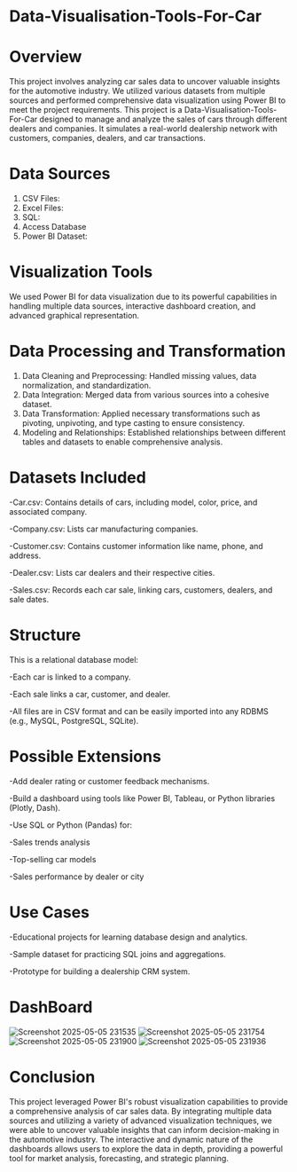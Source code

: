 # Data-Visualisation-Tools-For-Car

# Overview
This project involves analyzing car sales data to uncover valuable insights for the automotive industry. We utilized various datasets from multiple sources and performed comprehensive data visualization using Power BI to meet the project requirements.
This project is a Data-Visualisation-Tools-For-Car designed to manage and analyze the sales of cars through different dealers and companies. It simulates a real-world dealership network with customers, companies, dealers, and car transactions.

# Data Sources
1. CSV Files:
2. Excel Files:
3. SQL:
4. Access Database
5. Power BI Dataset:
# Visualization Tools
We used Power BI for data visualization due to its powerful capabilities in handling multiple data sources, interactive dashboard creation, and advanced graphical representation.

# Data Processing and Transformation
1. Data Cleaning and Preprocessing: Handled missing values, data normalization, and standardization.
2. Data Integration: Merged data from various sources into a cohesive dataset.
3. Data Transformation: Applied necessary transformations such as pivoting, unpivoting, and type casting to ensure consistency.
4. Modeling and Relationships: Established relationships between different tables and datasets to enable comprehensive analysis.

# Datasets Included
-Car.csv: Contains details of cars, including model, color, price, and associated company.

-Company.csv: Lists car manufacturing companies.

-Customer.csv: Contains customer information like name, phone, and address.

-Dealer.csv: Lists car dealers and their respective cities.

-Sales.csv: Records each car sale, linking cars, customers, dealers, and sale dates.

# Structure
This is a relational database model:

-Each car is linked to a company.

-Each sale links a car, customer, and dealer.

-All files are in CSV format and can be easily imported into any RDBMS (e.g., MySQL, PostgreSQL, SQLite).

# Possible Extensions
-Add dealer rating or customer feedback mechanisms.

-Build a dashboard using tools like Power BI, Tableau, or Python libraries (Plotly, Dash).

-Use SQL or Python (Pandas) for:

  -Sales trends analysis

  -Top-selling car models

  -Sales performance by dealer or city

# Use Cases
-Educational projects for learning database design and analytics.

-Sample dataset for practicing SQL joins and aggregations.

-Prototype for building a dealership CRM system.
# DashBoard
![Screenshot 2025-05-05 231535](https://github.com/user-attachments/assets/34acb15b-47bf-4f45-a87e-2380f921bf90)
![Screenshot 2025-05-05 231754](https://github.com/user-attachments/assets/cd051a8d-1f77-43c4-a53a-147b8b627f33)
![Screenshot 2025-05-05 231900](https://github.com/user-attachments/assets/704c7d2a-04d6-4b16-904c-c792c6a727fc)
![Screenshot 2025-05-05 231936](https://github.com/user-attachments/assets/35d0d1b0-1fc0-4dc5-819d-169d154ece88)

# Conclusion
This project leveraged Power BI's robust visualization capabilities to provide a comprehensive analysis of car sales data. By integrating multiple data sources and utilizing a variety of advanced visualization techniques, we were able to uncover valuable insights that can inform decision-making in the automotive industry. The interactive and dynamic nature of the dashboards allows users to explore the data in depth, providing a powerful tool for market analysis, forecasting, and strategic planning.
